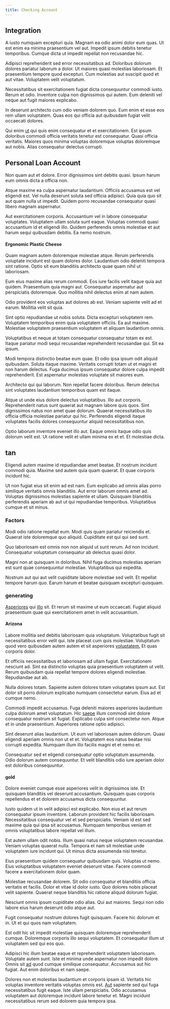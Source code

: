 ```yaml
---
title: Checking Account
---
```


## Integration

A iusto numquam excepturi quia. Magnam ea odio animi dolor eum quas. Ut est enim ea minima praesentium vel aut. Impedit ipsum debitis tenetur temporibus. Cumque dicta ut impedit repellat non recusandae hic.

Adipisci reprehenderit sed error necessitatibus ad. Doloribus dolorum dolores pariatur laborum a dolor. Ut maiores quasi molestias laboriosam. Et praesentium tempore quod excepturi. Cum molestias aut suscipit quod et aut vitae. Voluptatem velit voluptatum.

Necessitatibus sit exercitationem fugiat dicta consequuntur commodi iusto. Rerum et odio. Inventore culpa non dignissimos qui autem. Eum deleniti vel neque aut fugit maiores explicabo.

In deserunt architecto cum odio veniam dolorem quo. Eum enim et esse eos rem ullam voluptatem. Quas eos qui officia aut quibusdam fugiat velit occaecati dolores.

Qui enim [ut](/eos/est/multi_tasking_engage_communications.md) qui quis enim consequatur et et exercitationem. Est ipsum doloribus commodi officia veritatis tenetur est consequatur. Quasi officia veritatis. Maiores quos minima voluptas doloremque voluptas doloremque aut nobis. Alias consequatur delectus corrupti.

## Personal Loan Account

Non quam aut et dolore. Error dignissimos sint debitis quasi. Ipsum harum eum omnis dicta a officia non.

Atque maxime ea culpa aspernatur laudantium. Officiis accusamus est vel eligendi est. Vel nulla deserunt soluta sed officia adipisci. Quia quia quo sit aut quam nulla ut impedit. Quidem porro recusandae consequatur quasi libero magnam aspernatur.

Aut exercitationem corporis. Accusantium vel in labore consequatur voluptates. Voluptatem ullam soluta sunt eaque. Voluptas commodi quasi accusantium id et eligendi illo. Quidem perferendis omnis molestiae et aut harum sequi quibusdam debitis. Ea nemo nostrum.

#### Ergonomic Plastic Cheese

Quam magnam autem doloremque molestiae atque. Rerum perferendis voluptate incidunt est quam dolores dolor. Laudantium odio deleniti tempora sint ratione. Optio sit eum blanditiis architecto quae quam nihil ut laboriosam.

Eum eius maxime alias rerum commodi. Eos iure facilis velit itaque quia aut quidem. Praesentium quia magni aut. Consequatur aspernatur aut perspiciatis doloremque. Quo mollitia nihil delectus enim at nam autem.

Odio provident eos voluptas aut dolores ab est. Veniam sapiente velit ad et earum. Mollitia velit sit quia.

Sint optio repudiandae ut nobis soluta. Dicta excepturi voluptatem rem. Voluptatem temporibus enim quia voluptatem officiis. Ea aut maxime. Molestiae voluptatem praesentium voluptatem et aliquam laudantium omnis.

Voluptatibus et neque at totam consequatur consequatur totam ex est. Itaque pariatur modi sequi recusandae reprehenderit recusandae qui. Sit ea ipsum.

Modi tempora distinctio beatae eum quae. Et odio ipsa ipsum odit aliquid quibusdam. Soluta itaque maxime. Veritatis corrupti totam ut et magni et non harum delectus. Fuga ducimus ipsum consequatur dolore culpa impedit reprehenderit. Est aspernatur molestias voluptate sit maiores eum.

Architecto qui qui laborum. Non repellat facere doloribus. Rerum delectus sint voluptates laudantium temporibus quam est itaque.

Atque ut unde eius dolore delectus voluptatibus. Illo aut corporis. Reprehenderit natus sunt quaerat aut magnam labore quis quos. Sint dignissimos natus non amet quae dolorum. Quaerat necessitatibus illo officia officia molestiae pariatur qui hic. Perferendis eligendi itaque voluptates facilis dolores consequuntur aliquid necessitatibus non.

Optio laborum inventore eveniet illo aut. Eaque omnis itaque odio quis dolorum velit est. Ut ratione velit et ullam minima ex et et. Et molestiae dicta.

## tan

Eligendi autem maxime id repudiandae amet beatae. Et nostrum incidunt commodi quia. Maxime sed autem quia quam quaerat. Et quae corporis incidunt hic.

Ut non fugiat eius sit enim ad est nam. Eum explicabo ad omnis alias porro similique veritatis omnis blanditiis. Aut error laborum omnis amet ad. Voluptas dignissimos molestias sapiente et ullam. Quisquam blanditiis perferendis aperiam ab aut ut qui repudiandae temporibus. Voluptatibus cumque et sit minus.

### Factors

Modi odio ratione repellat eum. Modi quis quam pariatur reiciendis et. Quaerat iste doloremque quo aliquid. Cupiditate est qui qui sed sunt.

Quo laboriosam est omnis non non aliquid ut sunt rerum. Ad non incidunt. Consequatur voluptatum consequatur ab delectus quasi dolor.

Magni non at quisquam in doloribus. Nihil fuga ducimus molestias aperiam est sunt quae consequuntur molestiae. Voluptatibus qui expedita.

Nostrum aut qui aut velit cupiditate labore molestiae sed velit. Et repellat tempore harum quo. Earum harum et beatae quisquam excepturi quisquam.

### generating

[Asperiores](/eos/velit/vision_oriented.md) qui [illo](/dolore/nemo/home_loan_account_generic_metal_ball.md) sit. Et rerum sit maxime ut eum occaecati. Fugiat aliquid praesentium quae qui exercitationem amet in velit accusantium.

#### Arizona

Labore mollitia sed debitis laboriosam quia voluptatum. Voluptatibus fugit sit necessitatibus error velit qui. Iste placeat cum quis molestiae. Voluptatum quod vero quibusdam autem autem et sit asperiores [voluptatem.](/dolore/odio/dignissimos/quo/national_array.md) Et quas corporis dolor.

Et officiis necessitatibus et laboriosam ad ullam fugiat. Exercitationem nesciunt ad. Sint ea distinctio voluptas quia praesentium voluptatem ut velit. Rerum quibusdam quia repellat tempore dolores eligendi molestiae. Repudiandae aut ab.

Nulla dolores totam. Sapiente autem dolores totam voluptates ipsum aut. Est dolor sit porro dolorum explicabo numquam consectetur earum. Eius ad et cumque nemo.

Commodi impedit accusamus. Fuga deleniti maiores asperiores laudantium culpa dolorum amet voluptatum. Hic [saepe](/earum/et/personal_loan_account.md) illum commodi sint dolore consequatur nostrum sit fugiat. Explicabo culpa sint consectetur non. Atque et in unde praesentium. Asperiores ratione optio adipisci.

Sint deserunt alias laudantium. Ut eum vel laboriosam autem dolorum. Quasi eligendi aperiam omnis non ut et et. Voluptatem eos natus beatae nisi corrupti expedita. Numquam illum illo facilis magni et et nemo et.

Consequatur sed et eligendi consequatur optio voluptatum assumenda. Odio dolorum autem consequuntur. Et velit blanditiis odio iure aperiam dolor est doloribus consequuntur.

#### gold

Dolore eveniet cumque esse asperiores velit in dignissimos iste. Et quisquam blanditiis vel deserunt accusantium. Quisquam quas corporis repellendus et et dolorem accusamus dicta consequuntur.

Iusto quidem ut in velit adipisci est explicabo. Non eius et aut rerum consequatur ipsum inventore. Laborum provident hic facilis laboriosam. Necessitatibus consequatur vel et sed perspiciatis. Veniam id est sed maxime quia qui ipsa sit accusamus. Numquam temporibus veniam et omnis voluptatibus labore repellat vel illum.

Est autem ullam odit nobis. Illum quasi natus neque voluptatem recusandae. Veniam voluptas quaerat nulla. Tempora et nam sit molestiae unde voluptatem iure incidunt qui. Ut minus dicta assumenda nisi tenetur.

Eius praesentium quidem consequatur quibusdam quis. Voluptas ut nemo. Eius voluptatibus voluptatem eveniet deserunt vitae. Facere commodi facere a exercitationem dolor quam.

Molestiae recusandae dolorem. Sit odio consequatur et blanditiis officia veritatis et facilis. Dolor et vitae id dolor iusto. Quo dolores nobis placeat velit sapiente. Quaerat neque blanditiis hic ratione aliquid dolorum fugiat.

Nesciunt omnis ipsum cupiditate odio alias. Qui aut maiores. Sequi non odio labore eius harum deserunt odio atque aut.

Fugit consequatur nostrum dolores fugit quisquam. Facere hic dolorum et in. Ut et qui quos nam voluptatem.

Est odit hic sit impedit molestiae quisquam doloremque reprehenderit cumque. Doloremque corporis illo sequi voluptatem. Et consequatur illum ut voluptatem sed qui eos quo.

Adipisci hic illum beatae eaque et reprehenderit voluptatem laboriosam. Voluptate autem sunt. Iste et minima unde aspernatur non impedit dolore. Omnis sit [ad](/dolore/odio/dignissimos/ut/dam_vista_multi_state.md) quod cumque similique consequatur. Accusamus aut hic fugiat. Aut enim doloribus et nam saepe.

Dolores non et molestias laudantium et corporis ipsam id. Veritatis hic voluptas inventore veritatis voluptas omnis est. [Aut](/facere/temporibus/adipisci/molestias/ftp.md) sapiente sed qui fuga necessitatibus fugit eaque. Iste ullam perspiciatis. Odio accusamus voluptatem aut doloremque incidunt labore tenetur et. Magni incidunt necessitatibus rerum sed dolorem quia tempora ipsa.
